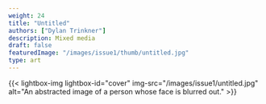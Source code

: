 ```yaml
---
weight: 24
title: "Untitled"
authors: ["Dylan Trinkner"]
description: Mixed media
draft: false
featuredImage: "/images/issue1/thumb/untitled.jpg"
type: art
---
```


{{< lightbox-img lightbox-id="cover" img-src="/images/issue1/untitled.jpg" alt="An abstracted image of a person whose face is blurred out." >}}